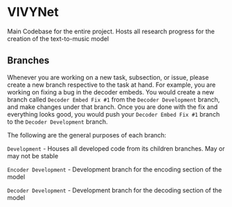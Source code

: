 # VIVYNet
Main Codebase for the entire project. Hosts all research progress for the creation of the text-to-music model

## Branches
Whenever you are working on a new task, subsection, or issue, please create a new branch respective to the task at hand. For example, you are working on fixing a bug in the decoder embeds. You would create a new branch called `Decoder Embed Fix #1` from the `Decoder Development` branch, and make changes under that branch. Once you are done with the fix and everything looks good, you would push your `Decoder Embed Fix #1` branch to the `Decoder Development` branch. 

The following are the general purposes of each branch:

`Development` - Houses all developed code from its children branches. May or may not be stable

`Encoder Development` - Development branch for the encoding section of the model

`Decoder Development` - Development branch for the decoding section of the model
